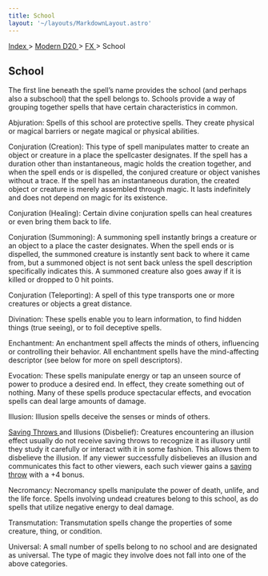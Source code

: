 ```yaml
---
title: School
layout: '~/layouts/MarkdownLayout.astro'
---
```


[ Index ](/) > [ Modern D20 ](/modern.d20.srd) > [ FX ](/modern.d20.srd/fx) > School

##  School

The first line beneath the spell’s name provides the school (and perhaps also
a subschool) that the spell belongs to. Schools provide a way of grouping
together spells that have certain characteristics in common.

Abjuration: Spells of this school are protective spells. They create physical
or magical barriers or negate magical or physical abilities.

Conjuration (Creation): This type of spell manipulates matter to create an
object or creature in a place the spellcaster designates. If the spell has a
duration other than instantaneous, magic holds the creation together, and when
the spell ends or is dispelled, the conjured creature or object vanishes
without a trace. If the spell has an instantaneous duration, the created
object or creature is merely assembled through magic. It lasts indefinitely
and does not depend on magic for its existence.

Conjuration (Healing): Certain divine conjuration spells can heal creatures or
even bring them back to life.

Conjuration (Summoning): A summoning spell instantly brings a creature or an
object to a place the caster designates. When the spell ends or is dispelled,
the summoned creature is instantly sent back to where it came from, but a
summoned object is not sent back unless the spell description specifically
indicates this. A summoned creature also goes away if it is killed or dropped
to 0 hit points.

Conjuration (Teleporting): A spell of this type transports one or more
creatures or objects a great distance.

Divination: These spells enable you to learn information, to find hidden
things (true seeing), or to foil deceptive spells.

Enchantment: An enchantment spell affects the minds of others, influencing or
controlling their behavior. All enchantment spells have the mind-affecting
descriptor (see below for more on spell descriptors).

Evocation: These spells manipulate energy or tap an unseen source of power to
produce a desired end. In effect, they create something out of nothing. Many
of these spells produce spectacular effects, and evocation spells can deal
large amounts of damage.

Illusion: Illusion spells deceive the senses or minds of others.

[ Saving Throws ](/modern.d20.srd/basics/saving.throws) and Illusions
(Disbelief): Creatures encountering an illusion effect usually do not receive
saving throws to recognize it as illusory until they study it carefully or
interact with it in some fashion. This allows them to disbelieve the illusion.
If any viewer successfully disbelieves an illusion and communicates this fact
to other viewers, each such viewer gains a [ saving throw](/modern.d20.srd/basics/saving.throws) with a +4 bonus.

Necromancy: Necromancy spells manipulate the power of death, unlife, and the
life force. Spells involving undead creatures belong to this school, as do
spells that utilize negative energy to deal damage.

Transmutation: Transmutation spells change the properties of some creature,
thing, or condition.

Universal: A small number of spells belong to no school and are designated as
universal. The type of magic they involve does not fall into one of the above
categories.

